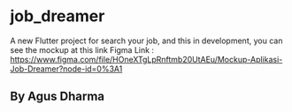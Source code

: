 # job_dreamer

A new Flutter project for search your job, and this in development, you can see the mockup at this link 
Figma Link : https://www.figma.com/file/HOneXTgLpRnftmb20UtAEu/Mockup-Aplikasi-Job-Dreamer?node-id=0%3A1

## By Agus Dharma
